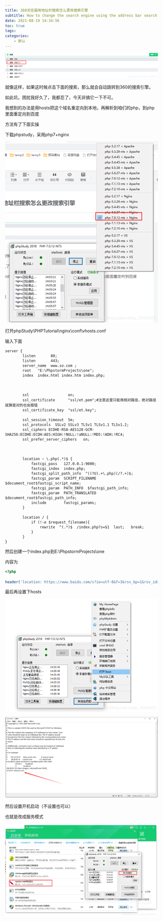 ```yaml
---
title: 360浏览器用地址栏搜索怎么更改搜索引擎
subtitle: How to change the search engine using the address bar search in 360 Browser
date: 2021-08-19 14:34:56
toc: true
tags: 
categories: 
    - 默认
---
```



 ![img](https://raw.githubusercontent.com/james-curtis/blog-img/img/img/20210819142052214.png)

 就像这样，如果这时候点击下面的搜索，那么就会自动跳转到360的搜索引擎。

如此坑，困扰我好久了，我都忍了，今天非搞它一下不可。

我想到的办法是用hosts把这个域名重定向到本地，再解析到咱们的php，到php里面重定向到百度

方法有了下面实操

下载phpstudy，采用php7+nginx

![img](https://raw.githubusercontent.com/james-curtis/blog-img/img/img/20210819142355456.png)





 打开phpStudy\PHPTutorial\nginx\conf\vhosts.conf

输入下面

```
server {
        listen       80;
        listen       443;
        server_name  www.so.com ;
        root   "E:\PhpstormProjects\one";
		index  index.html index.htm index.php;
		
		

        ssl                  on;
        ssl_certificate      "ssl/et.pem";#注意这里只能用相对路径，绝对路径就算是对的也会报错
        ssl_certificate_key  "ssl/et.key";

        ssl_session_timeout  5m;
        ssl_protocols  SSLv2 SSLv3 TLSv1 TLSv1.1 TLSv1.2;
        ssl_ciphers ECDHE-RSA-AES128-GCM-SHA256:ECDHE:ECDH:AES:HIGH:!NULL:!aNULL:!MD5:!ADH:!RC4;
        ssl_prefer_server_ciphers   on;
		
		
		
        location ~ \.php(.*)$ {
            fastcgi_pass   127.0.0.1:9000;
            fastcgi_index  index.php;
            fastcgi_split_path_info  ^((?U).+\.php)(/?.+)$;
            fastcgi_param  SCRIPT_FILENAME  $document_root$fastcgi_script_name;
            fastcgi_param  PATH_INFO  $fastcgi_path_info;
            fastcgi_param  PATH_TRANSLATED  $document_root$fastcgi_path_info;
            include        fastcgi_params;
        }
		
		location / {
			if (!-e $request_filename){
				rewrite  ^(.*)$  /index.php?s=$1  last;   break;
			}
		}
}
```



然后创建一个index.php到E:\PhpstormProjects\one

内容为

```php
<?php

header('location: https://www.baidu.com/s?ie=utf-8&f=3&rsv_bp=1&rsv_idx=1&tn=baidu&fenlei=256&oq=dd&rsv_pq=ea431c930002357f&rsv_t=1fe3kF4YRUhLugiJuNRgsrgy%2FUane1loUg%2Bllo7JkiANVk8A%2FjWkRwzseiY&rqlang=cn&rsv_enter=1&rsv_dl=ts_1&rsv_btype=t&inputT=962&rsv_sug3=3&rsv_sug1=3&rsv_sug7=100&rsv_sug2=1&prefixsug=dd&rsp=1&rsv_sug4=1145&wd='.$_GET['q']);
```



最后再设置下hosts

![img](https://raw.githubusercontent.com/james-curtis/blog-img/img/img/20210819143249667.png)

 ![img](https://raw.githubusercontent.com/james-curtis/blog-img/img/img/20210819143304804.png)



 然后设置开机启动（不设置也可以）

也就是改成服务模式

![img](https://raw.githubusercontent.com/james-curtis/blog-img/img/img/2021081914343462.png)